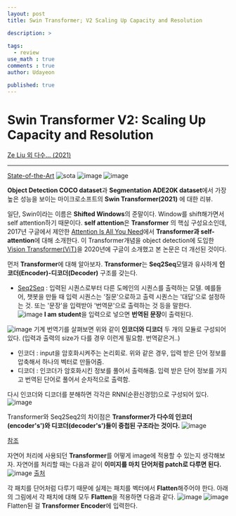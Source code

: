 ```yaml
---
layout: post
title: Swin Transformer; V2 Scaling Up Capacity and Resolution

description: >
  
tags:
  - review
use_math : true
comments : true
author: Udayeon

published: true
---
```


# Swin Transformer V2: Scaling Up Capacity and Resolution
[Ze Liu 외 다수... (2021)](https://arxiv.org/pdf/2111.09883v1.pdf)
* * *

[State-of-the-Art](https://paperswithcode.com/sota)
![sota](https://user-images.githubusercontent.com/69246778/148016760-24d9b7d0-81a5-4bcf-a4a8-b9211fcc3248.PNG)
![image](https://user-images.githubusercontent.com/69246778/148017265-be3df6c9-d2c8-4535-9173-f51aafe605fa.png)
![image](https://user-images.githubusercontent.com/69246778/148026048-000ade61-6490-4740-a6e6-5764fb23e7ef.png)

**Object Detection COCO dataset**과 **Segmentation ADE20K dataset**에서 가장 높은 성능을 보이는 
마이크로소프트의 **Swin Transformer(2021)** 에 대한 리뷰.
   
일단, Swin이라는 이름은 **Shifted Windows**의 준말이다. Window를 shift해가면서 self attention하기 때문이다. **self attention**은 **Transformer**
의 핵심 구성요소인데, 2017년 구글에서 제안한 [Attention Is All You Need](https://arxiv.org/pdf/1706.03762.pdf)에서 **Transformer과 
self-attention**에 대해 소개한다. 이 Transformer개념을 object detection에 도입한 [Vision Transformer(ViT)](https://openreview.net/pdf?id=YicbFdNTTy)을 2020년에 구글이 소개했고 본 논문은 더 개선된 것이다.
   
먼저 **Transformer**에 대해 알아보자. **Transformer**는 **Seq2Seq**모델과 유사하게 **인코더(Encoder)-디코더(Decoder)** 구조를 갖는다.   
- [Seq2Seq](https://wikidocs.net/24996) : 입력된 시퀀스로부터 다른 도메인의 시퀀스를 출력하는 모델. 예를들어, 챗봇을 만들 때 입력 시퀀스는 '질문'으로하고 출력 시퀀스는 '대답'으로 설정하는 것. 또는 '문장'을 입력받아 '번역문'으로 출력하는 것 등을 말한다.   
![image](https://user-images.githubusercontent.com/69246778/148022076-2b5fdc23-4966-4a07-8952-5b58acbbdb2d.png)
**I am student**을 입력으로 넣으면 **번역된 문장**이 출력된다.   
      
![image](https://user-images.githubusercontent.com/69246778/148022171-7e52dac6-93d5-4097-a322-50196c03a907.png)
기계 번역기를 살펴보면 위와 같이 **인코더와 디코더** 두 개의 모듈로 구성되어 있다. (입력과 출력의 size가 다를 경우 이런게 필요함. 번역같은거..)
- 인코더 : input을 암호화시켜주는 논리회로. 위와 같은 경우, 입력 받은 단어 정보를 압축해서 하나의 벡터로 만들어줌.
- 디코더 : 인코더가 암호화시킨 정보를 풀어서 출력해줌. 입력 받은 단어 정보를 가지고 번역된 단어로 풀어서 순차적으로 출력함.
   
다시 인코더와 디코더를 분해하면 각각은 RNN(순환신경망)으로 구성되어 있다.
![image](https://user-images.githubusercontent.com/69246778/148022638-5c95eec8-a7aa-42af-8c0d-77c2a5a86dfa.png)
   
Transformer와 Seq2Seq2의 차이점은 **Transformer가 다수의 인코더(encoder's')와 디코더(decoder's')들이 중첩된 구조라는 것이다.** 
![image](https://user-images.githubusercontent.com/69246778/148023376-1410cdfd-497c-40c1-b60b-6be6d0dcb5e3.png)
   
[참조](https://blog.pingpong.us/transformer-review/)
   
자연어 처리에 사용되던 **Transformer**를 어떻게 image에 적용할 수 있는지 생각해보자. 자연어를 처리할 때는 다음과 같이 **이미지를 마치 단어처럼 
patch로 다루면 된다.**
![image](https://user-images.githubusercontent.com/69246778/148028742-46b8c694-f248-4ffe-b02f-8b4831ba586d.png)
[출처](https://engineer-mole.tistory.com/133)
   
각 패치를 단어처럼 다루기 때문에 실제는 패치를 벡터에서 **Flatten**해주어야 한다. 아래의 그림에서 각 패치에 대해 모두 **Flatten**을 적용하면 다음과 
같다.
![image](https://user-images.githubusercontent.com/69246778/148029034-e39ffb6e-5255-46d1-87a9-10947f96aedb.png)
![image](https://user-images.githubusercontent.com/69246778/148029062-1873c6a0-ff06-435c-a693-c4d05ab9aed4.png)
Flatten된 걸 **Transformer Encoder**에 입력한다. 


